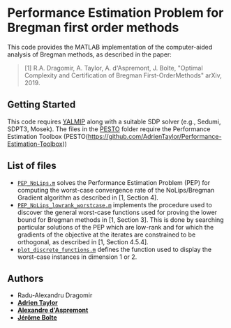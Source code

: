 # Performance Estimation Problem for Bregman first order methods

This code provides the MATLAB implementation of the computer-aided analysis of Bregman methods, as described in the paper:

> [1] R.A. Dragomir, A. Taylor, A. d'Aspremont, J. Bolte, "Optimal Complexity and Certification of Bregman First-OrderMethods" arXiv, 2019.

## Getting Started

This code requires [YALMIP](https://yalmip.github.io/) along with a suitable SDP solver (e.g., Sedumi, SDPT3, Mosek).
The files in the [PESTO](PESTO/) folder require the Performance Estimation Toolbox (PESTO(https://github.com/AdrienTaylor/Performance-Estimation-Toolbox))


## List of files

- [`PEP_NoLips.m`](PEP_NoLips.m) solves the Performance Estimation Problem (PEP) for computing the worst-case convergence rate of the NoLips/Bregman Gradient algorithm as described in [1, Section 4].
- [`PEP_NoLips_lowrank_worstcase.m`](PEP_NoLips_lowrank_worstcase.m) implements the procedure used to discover the general worst-case functions used for proving the lower bound for Bregman methods in [1, Section 3]. This is done by searching particular solutions of the PEP which are low-rank and for which the gradients of the objective at the iterates are constrained to be orthogonal, as described in [1, Section 4.5.4]. 
- [`plot_discrete_functions.m`](plot_discrete_functions.m) defines the function used to display the worst-case instances in dimension 1 or 2.

## Authors

- Radu-Alexandru Dragomir
- [**Adrien Taylor**](http://www.di.ens.fr/~ataylor/)
- [**Alexandre d'Aspremont**](https://www.di.ens.fr/~aspremon/)
- [**Jérôme Bolte**](https://www.tse-fr.eu/fr/people/jerome-bolte)
